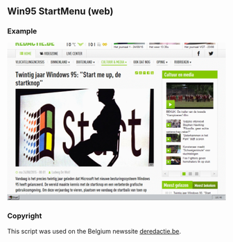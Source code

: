 ## Win95 StartMenu (web)
### Example
![Example](https://raw.githubusercontent.com/nickurt/win95-startmenu/master/examples/example.gif)
### Copyright
This script was used on the Belgium newssite [deredactie.be](http://deredactie.be/cm/vrtnieuws/cultuur%2Ben%2Bmedia/media/1.2418786).